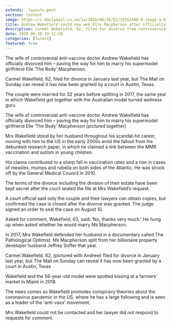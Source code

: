```yaml
---
extends: _layouts.post
section: content
image: https://i.dailymail.co.uk/1s/2020/08/30/02/32552488-0-image-a-63_1598749796162.jpg 
title: Andrew Wakefield could now wed Elle Macpherson after officially divorcing wife 
description: Carmel Wakefield, 62, filed for divorce from controversial anti-vaccine doctor Andrew Wakefield in January 2019, but The Mail on Sunday can reveal it has now been granted by a court in Austin, Texas. 
date: 2020-08-30-19-31-59 
categories: [latest] 
featured: true 
--- 
```

The wife of controversial anti-vaccine doctor Andrew Wakefield has officially divorced him – paving the way for him to marry his supermodel girlfriend Elle ‘The Body’ Macpherson.

Carmel Wakefield, 62, filed for divorce in January last year, but The Mail on Sunday can reveal it has now been granted by a court in Austin, Texas.

The couple were married for 32 years before splitting in 2017, the same year in which Wakefield got together with the Australian model turned wellness guru.

The wife of controversial anti-vaccine doctor Andrew Wakefield has officially divorced him – paving the way for him to marry his supermodel girlfriend Elle ‘The Body’ Macpherson (pictured together)

Mrs Wakefield stood by her husband throughout his scandal-hit career, moving with him to the US in the early 2000s amid the fallout from his debunked research paper, in which he claimed a link between the MMR vaccination and autism in young children.

His claims contributed to a sharp fall in vaccination rates and a rise in cases of measles, mumps and rubella on both sides of the Atlantic. He was struck off by the General Medical Council in 2010.

The terms of the divorce including the division of their estate have been kept secret after the court sealed the file at Mrs Wakefield’s request.

A court official said only the couple and their lawyers can obtain copies, but confirmed the case is closed after the divorce was granted. The judge signed an order to seal the case on August 10.

Asked for comment, Wakefield, 63, said: ‘No, thanks very much.’ He hung up when asked whether he would marry Ms Macpherson.

In 2017, Mrs Wakefield defended her husband in a documentary called The Pathological Optimist. Ms Macpherson split from her billionaire property developer husband Jeffrey Soffer that year.

Carmel Wakefield, 62, (pictured with Andrew) filed for divorce in January last year, but The Mail on Sunday can reveal it has now been granted by a court in Austin, Texas

Wakefield and the 56-year-old model were spotted kissing at a farmers’ market in Miami in 2018.

The news comes as Wakefield promotes conspiracy theories about the coronavirus pandemic in the US, where he has a large following and is seen as a leader of the ‘anti-vaxx’ movement.

Mrs Wakefield could not be contacted and her lawyer did not respond to requests for comment.

